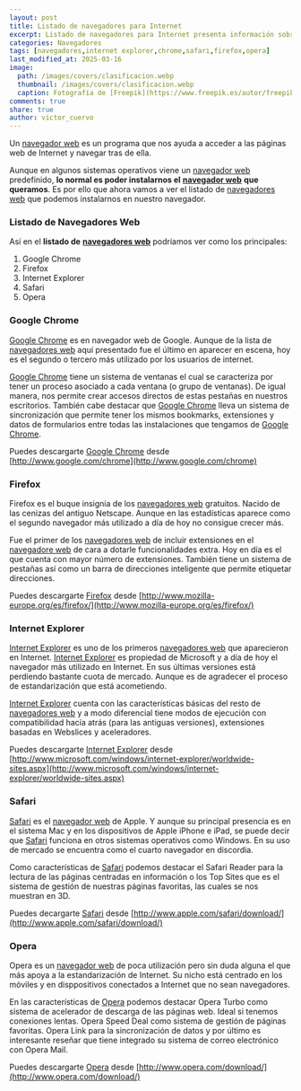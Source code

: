 ```yaml
---
layout: post
title: Listado de navegadores para Internet
excerpt: Listado de navegadores para Internet presenta información sobre los principales navegadores como Google Chrome, Firefox e Internet Explorer.
categories: Navegadores
tags: [navegadores,internet explorer,chrome,safari,firefox,opera]
last_modified_at: 2025-03-16
image:
  path: /images/covers/clasificacion.webp
  thumbnail: /images/covers/clasificacion.webp
  caption: Fotografía de [Freepik](https://www.freepik.es/autor/freepik)
comments: true
share: true
author: victor_cuervo
---
```


Un [navegador web](https://www.ayudaenlaweb.com/navegadores/que-es-un-navegador/) es un programa que nos ayuda a acceder a las páginas web de Internet y navegar tras de ella.


Aunque en algunos sistemas operativos viene un [navegador web](https://www.ayudaenlaweb.com/navegadores/que-es-un-navegador/) predefinido, **lo normal es poder instalarnos el** [**navegador web**](https://www.ayudaenlaweb.com/navegadores/que-es-un-navegador/) **que queramos**. Es por ello que ahora vamos a ver el listado de [navegadores web](https://www.ayudaenlaweb.com/navegadores/que-es-un-navegador/) que podemos instalarnos en nuestro navegador.


### Listado de Navegadores Web


Así en el **listado de** [**navegadores web**](https://www.ayudaenlaweb.com/navegadores/que-es-un-navegador/) podríamos ver como los principales:

1. Google Chrome
2. Firefox
3. Internet Explorer
4. Safari
5. Opera

### Google Chrome


[Google Chrome](https://www.ayudaenlaweb.com/navegadores/que-es-google-chrome/) es en navegador web de Google. Aunque de la lista de [navegadores web](https://www.ayudaenlaweb.com/navegadores/que-es-un-navegador/) aquí presentado fue el último en aparecer en escena, hoy es el segundo o tercero más utilizado por los usuarios de internet.


[Google Chrome](https://www.ayudaenlaweb.com/navegadores/que-es-google-chrome/) tiene un sistema de ventanas el cual se caracteriza por tener un proceso asociado a cada ventana (o grupo de ventanas). De igual manera, nos permite crear accesos directos de estas pestañas en nuestros escritorios. También cabe destacar que [Google Chrome](https://www.ayudaenlaweb.com/navegadores/que-es-google-chrome/) lleva un sistema de sincronización que permite tener los mismos bookmarks, extensiones y datos de formularios entre todas las instalaciones que tengamos de [Google Chrome](https://www.ayudaenlaweb.com/navegadores/que-es-google-chrome/).


Puedes descargarte [Google Chrome](https://www.ayudaenlaweb.com/navegadores/que-es-google-chrome/) desde [http://www.google.com/chrome](http://www.google.com/chrome)


### Firefox


Firefox es el buque insignia de los [navegadores web](https://www.ayudaenlaweb.com/navegadores/que-es-un-navegador/) gratuitos. Nacido de las cenizas del antiguo Netscape. Aunque en las estadísticas aparece como el segundo navegador más utilizado a día de hoy no consigue crecer más.


Fue el primer de los [navegadores web](https://www.ayudaenlaweb.com/navegadores/que-es-un-navegador/) de incluir extensiones en el [navegadore web](https://www.ayudaenlaweb.com/navegadores/que-es-un-navegador/) de cara a dotarle funcionalidades extra. Hoy en día es el que cuenta con mayor número de extensiones. También tiene un sistema de pestañas así como un barra de direcciones inteligente que permite etiquetar direcciones.


Puedes descargarte [Firefox](https://www.ayudaenlaweb.com/navegadores/que-es-firefox/) desde [http://www.mozilla-europe.org/es/firefox/](http://www.mozilla-europe.org/es/firefox/)


### Internet Explorer


[Internet Explorer](https://www.ayudaenlaweb.com/navegadores/que-es-internet-explorer/) es uno de los primeros [navegadores web](https://www.ayudaenlaweb.com/navegadores/que-es-un-navegador/) que aparecieron en Internet. [Internet Explorer](https://www.ayudaenlaweb.com/navegadores/que-es-internet-explorer/) es propiedad de Microsoft y a día de hoy el navegador más utilizado en Internet. En sus últimas versiones está perdiendo bastante cuota de mercado. Aunque es de agradecer el proceso de estandarización que está acometiendo.


[Internet Explorer](https://www.ayudaenlaweb.com/navegadores/que-es-internet-explorer/) cuenta con las características básicas del resto de [navegadores web](https://www.ayudaenlaweb.com/navegadores/que-es-un-navegador/) y a modo diferencial tiene modos de ejecución con compatibilidad hacía atrás (para las antiguas versiones), extensiones basadas en Webslices y aceleradores.


Puedes descargarte [Internet Explorer](https://www.ayudaenlaweb.com/navegadores/que-es-internet-explorer/) desde [http://www.microsoft.com/windows/internet-explorer/worldwide-sites.aspx](http://www.microsoft.com/windows/internet-explorer/worldwide-sites.aspx)


### Safari


[Safari](https://www.ayudaenlaweb.com/navegadores/que-es-opera/) es el [navegador web](https://www.ayudaenlaweb.com/navegadores/que-es-un-navegador/) de Apple. Y aunque su principal presencia es en el sistema Mac y en los dispositivos de Apple iPhone e iPad, se puede decir que [Safari](https://www.ayudaenlaweb.com/navegadores/que-es-opera/) funciona en otros sistemas operativos como Windows. En su uso de mercado se encuentra como el cuarto navegador en discordia.


Como características de [Safari](https://www.ayudaenlaweb.com/navegadores/que-es-opera/) podemos destacar el Safari Reader para la lectura de las páginas centradas en información o los Top Sites que es el sistema de gestión de nuestras páginas favoritas, las cuales se nos muestran en 3D.


Puedes decargarte [Safari](https://www.ayudaenlaweb.com/navegadores/que-es-opera/) desde [http://www.apple.com/safari/download/](http://www.apple.com/safari/download/)


### Opera


Opera es un [navegador web](https://www.ayudaenlaweb.com/navegadores/que-es-un-navegador/) de poca utilización pero sin duda alguna el que más apoya a la estandarización de Internet. Su nicho está centrado en los móviles y en disppositivos conectados a Internet que no sean navegadores.


En las características de [Opera](https://www.ayudaenlaweb.com/navegadores/que-es-opera/) podemos destacar Opera Turbo como sistema de acelerador de descarga de las páginas web. Ideal si tenemos conexiones lentas. Opera Speed Deal como sistema de gestión de páginas favoritas. Opera Link para la sincronización de datos y por último es interesante reseñar que tiene integrado su sistema de correo electrónico con Opera Mail.


Puedes descargarte [Opera](https://www.ayudaenlaweb.com/navegadores/que-es-opera/) desde [http://www.opera.com/download/](http://www.opera.com/download/)

